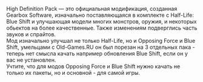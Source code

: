 High Definition Pack — это официальная модификация, созданная Gearbox Software, изначально поставляющаяся в комплекте с Half-Life: Blue Shift и улучшающая модели многих монстров, оружия, и некоторых обьектов на более качественные. Также изменениям подверглись часть звуков и спрайтов.  
Мод изначально улучшал не только Half-Life, но и Opposing Force и Blue Shift, умельцами с Old-Games.RU он был порезан на 3 отдельных пака - теперь нет смысла качать например обновления Blue Shift, если он у вас не установлен.  
Учтите, что для модов Opposing Force и Blue Shift нужно качать не только их пакеты, но и основной - для самой игры.